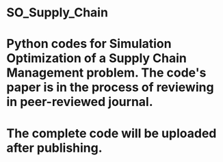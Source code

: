 # SO_Supply_Chain

# Python codes for Simulation Optimization of a Supply Chain Management problem. The code's paper is in the process of reviewing in peer-reviewed journal. 
# The complete code will be uploaded after publishing.

